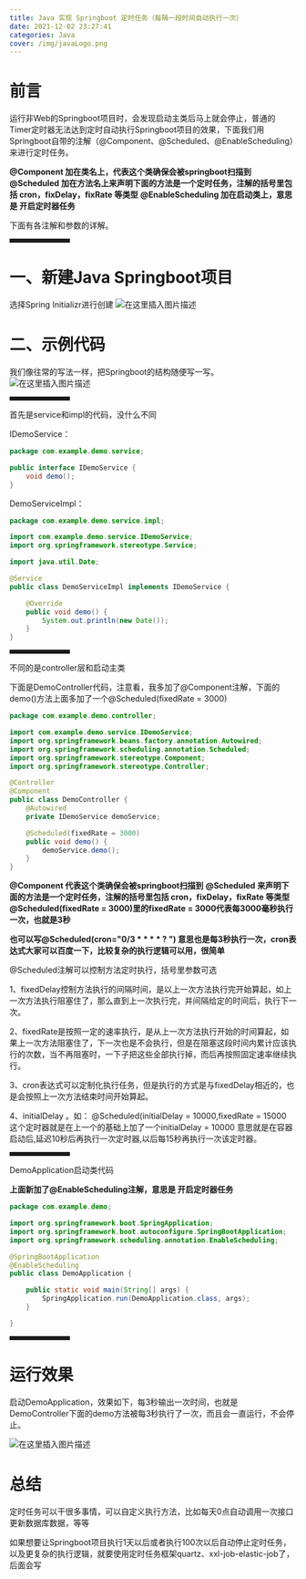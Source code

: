 ```yaml
---
title: Java 实现 Springboot 定时任务（每隔一段时间自动执行一次）
date: 2021-12-02 23:27:41
categories: Java
cover: /img/javaLogo.png
---
```

# 前言

运行非Web的Springboot项目时，会发现启动主类后马上就会停止，普通的Timer定时器无法达到定时自动执行Springboot项目的效果，下面我们用Springboot自带的注解（@Component、@Scheduled、@EnableScheduling）来进行定时任务。

**@Component 加在类名上，代表这个类确保会被springboot扫描到**
**@Scheduled 加在方法名上来声明下面的方法是一个定时任务，注解的括号里包括 cron，fixDelay，fixRate 等类型**
**@EnableScheduling 加在启动类上，意思是 开启定时器任务**

下面有各注解和参数的详解。

<hr style=" border:solid; width:100px; height:1px;" color=#000000 size=1">


# 一、新建Java Springboot项目


选择Spring Initializr进行创建
![在这里插入图片描述](https://img-blog.csdnimg.cn/503219d5137446ea862d042ef63a820b.png?x-oss-process=image/watermark,type_d3F5LXplbmhlaQ,shadow_50,text_Q1NETiBA57mB5Y2O5bC95aS05ruh5piv5q6H,size_19,color_FFFFFF,t_70,g_se,x_16)


# 二、示例代码


我们像往常的写法一样，把Springboot的结构随便写一写。
![在这里插入图片描述](https://img-blog.csdnimg.cn/18bf66e27f7f43889aa2d74d73a92315.png?x-oss-process=image/watermark,type_d3F5LXplbmhlaQ,shadow_50,text_Q1NETiBA57mB5Y2O5bC95aS05ruh5piv5q6H,size_7,color_FFFFFF,t_70,g_se,x_16)

<hr style=" border:solid; width:100px; height:1px;" color=#000000 size=1">

首先是service和impl的代码，没什么不同

IDemoService：

```java
package com.example.demo.service;

public interface IDemoService {
    void demo();
}
```

DemoServiceImpl：

```java
package com.example.demo.service.impl;

import com.example.demo.service.IDemoService;
import org.springframework.stereotype.Service;

import java.util.Date;

@Service
public class DemoServiceImpl implements IDemoService {

    @Override
    public void demo() {
        System.out.println(new Date());
    }
}
```


<hr style=" border:solid; width:100px; height:1px;" color=#000000 size=1">

不同的是controller层和启动主类

下面是DemoController代码，注意看，我多加了@Component注解，下面的demo()方法上面多加了一个@Scheduled(fixedRate = 3000)

```java
package com.example.demo.controller;

import com.example.demo.service.IDemoService;
import org.springframework.beans.factory.annotation.Autowired;
import org.springframework.scheduling.annotation.Scheduled;
import org.springframework.stereotype.Component;
import org.springframework.stereotype.Controller;

@Controller
@Component
public class DemoController {
    @Autowired
    private IDemoService demoService;

    @Scheduled(fixedRate = 3000)
    public void demo() {
        demoService.demo();
    }
}
```

**@Component 代表这个类确保会被springboot扫描到**
**@Scheduled 来声明下面的方法是一个定时任务，注解的括号里包括 cron，fixDelay，fixRate 等类型**
**@Scheduled(fixedRate = 3000)里的fixedRate = 3000代表每3000毫秒执行一次，也就是3秒**

**也可以写@Scheduled(cron="0/3 * *  * * ? ")  意思也是每3秒执行一次，cron表达式大家可以百度一下，比较复杂的执行逻辑可以用，很简单**

@Scheduled注解可以控制方法定时执行，括号里参数可选

1、fixedDelay控制方法执行的间隔时间，是以上一次方法执行完开始算起，如上一次方法执行阻塞住了，那么直到上一次执行完，并间隔给定的时间后，执行下一次。

2、fixedRate是按照一定的速率执行，是从上一次方法执行开始的时间算起，如果上一次方法阻塞住了，下一次也是不会执行，但是在阻塞这段时间内累计应该执行的次数，当不再阻塞时，一下子把这些全部执行掉，而后再按照固定速率继续执行。

3、cron表达式可以定制化执行任务，但是执行的方式是与fixedDelay相近的，也是会按照上一次方法结束时间开始算起。

4、initialDelay 。如： @Scheduled(initialDelay = 10000,fixedRate = 15000
这个定时器就是在上一个的基础上加了一个initialDelay = 10000 意思就是在容器启动后,延迟10秒后再执行一次定时器,以后每15秒再执行一次该定时器。


<hr style=" border:solid; width:100px; height:1px;" color=#000000 size=1">


DemoApplication启动类代码

**上面新加了@EnableScheduling注解，意思是 开启定时器任务**



```java
package com.example.demo;

import org.springframework.boot.SpringApplication;
import org.springframework.boot.autoconfigure.SpringBootApplication;
import org.springframework.scheduling.annotation.EnableScheduling;

@SpringBootApplication
@EnableScheduling
public class DemoApplication {

    public static void main(String[] args) {
        SpringApplication.run(DemoApplication.class, args);
    }

}

```


<hr style=" border:solid; width:100px; height:1px;" color=#000000 size=1">

#  运行效果

启动DemoApplication，效果如下，每3秒输出一次时间，也就是DemoController下面的demo方法被每3秒执行了一次，而且会一直运行，不会停止。



![在这里插入图片描述](https://img-blog.csdnimg.cn/d47e056ff1f94ce6b0faf9e24500f4af.png?x-oss-process=image/watermark,type_d3F5LXplbmhlaQ,shadow_50,text_Q1NETiBA57mB5Y2O5bC95aS05ruh5piv5q6H,size_14,color_FFFFFF,t_70,g_se,x_16)


# 总结
定时任务可以干很多事情，可以自定义执行方法，比如每天0点自动调用一次接口更新数据库数据，等等

如果想要让Springboot项目执行1天以后或者执行100次以后自动停止定时任务，以及更复杂的执行逻辑，就要使用定时任务框架quartz、xxl-job-elastic-job了，后面会写

